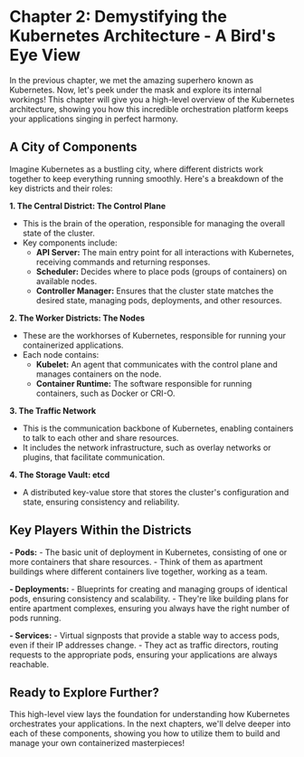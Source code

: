 # Chapter 2: Demystifying the Kubernetes Architecture - A Bird's Eye View

In the previous chapter, we met the amazing superhero known as Kubernetes. Now, let's peek under the mask and explore its internal workings! This chapter will give you a high-level overview of the Kubernetes architecture, showing you how this incredible orchestration platform keeps your applications singing in perfect harmony.

## A City of Components 

Imagine Kubernetes as a bustling city, where different districts work together to keep everything running smoothly. Here's a breakdown of the key districts and their roles:

**1. The Central District: The Control Plane**

- This is the brain of the operation, responsible for managing the overall state of the cluster.
- Key components include:
    - **API Server:** The main entry point for all interactions with Kubernetes, receiving commands and returning responses.
    - **Scheduler:** Decides where to place pods (groups of containers) on available nodes.
    - **Controller Manager:** Ensures that the cluster state matches the desired state, managing pods, deployments, and other resources.

**2. The Worker Districts: The Nodes**

- These are the workhorses of Kubernetes, responsible for running your containerized applications.
- Each node contains:
    - **Kubelet:** An agent that communicates with the control plane and manages containers on the node.
    - **Container Runtime:** The software responsible for running containers, such as Docker or CRI-O.

**3. The Traffic Network**

- This is the communication backbone of Kubernetes, enabling containers to talk to each other and share resources.
- It includes the network infrastructure, such as overlay networks or plugins, that facilitate communication.

**4. The Storage Vault: etcd**

- A distributed key-value store that stores the cluster's configuration and state, ensuring consistency and reliability.

## Key Players Within the Districts

**- Pods:**
    - The basic unit of deployment in Kubernetes, consisting of one or more containers that share resources.
    - Think of them as apartment buildings where different containers live together, working as a team.

**- Deployments:**
    - Blueprints for creating and managing groups of identical pods, ensuring consistency and scalability.
    - They're like building plans for entire apartment complexes, ensuring you always have the right number of pods running.

**- Services:**
    - Virtual signposts that provide a stable way to access pods, even if their IP addresses change.
    - They act as traffic directors, routing requests to the appropriate pods, ensuring your applications are always reachable.

## Ready to Explore Further?

This high-level view lays the foundation for understanding how Kubernetes orchestrates your applications. In the next chapters, we'll delve deeper into each of these components, showing you how to utilize them to build and manage your own containerized masterpieces!

